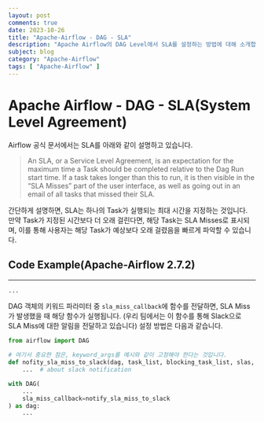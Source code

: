 ```yaml
---
layout: post
comments: true
date: 2023-10-26
title: "Apache-Airflow - DAG - SLA"
description: "Apache Airflow의 DAG Level에서 SLA를 설정하는 방법에 대해 소개합니다."
subject: blog
category: "Apache-Airflow"
tags: [ "Apache-Airflow" ]
---
```

# Apache Airflow - DAG - SLA(System Level Agreement)
 
Airflow 공식 문서에서는 SLA를 아래와 같이 설명하고 있습니다.
> An SLA, or a Service Level Agreement, is an expectation for the maximum time a Task should be completed relative to the Dag Run start time. If a task takes longer than this to run, it is then visible in the “SLA Misses” part of the user interface, as well as going out in an email of all tasks that missed their SLA.
 
간단하게 설명하면, SLA는 하나의 Task가 실행되는 최대 시간을 지정하는 것입니다. 만약 Task가 지정된 시간보다 더 오래 걸린다면, 해당 Task는 SLA Misses로 표시되며, 이를 통해 사용자는 해당 Task가 예상보다 오래 걸렸음을 빠르게 파악할 수 있습니다.
 
## Code Example(Apache-Airflow 2.7.2)
---
```python
...
```
 
DAG 객체의 키워드 파라미터 중 `sla_miss_callback`에 함수를 전달하면, SLA Miss가 발생했을 때 해당 함수가 실행됩니다. (우리 팀에서는 이 함수를 통해 Slack으로 SLA Miss에 대한 알림을 전달하고 있습니다)
설정 방법은 다음과 같습니다.
 
```python
from airflow import DAG

# 여기서 중요한 점은, keyword_args를 예시와 같이 고정해야 한다는 것입니다.
def nofity_sla_miss_to_slack(dag, task_list, blocking_task_list, slas, blocking_tis):
    ...  # about slack notification

with DAG(
    ...
    sla_miss_callback=notify_sla_miss_to_slack
) as dag:
    ...
```

